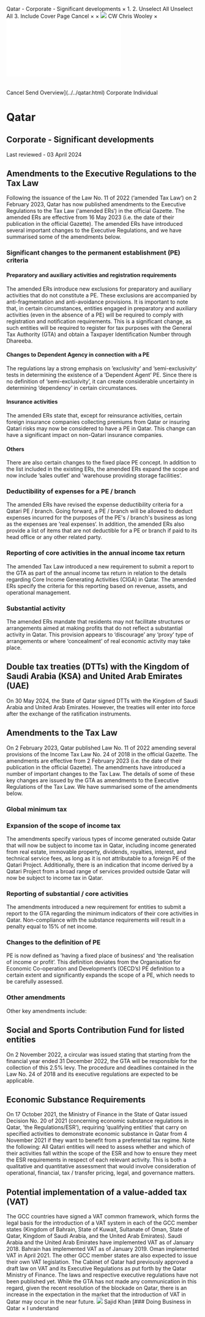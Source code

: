 Qatar - Corporate - Significant developments
×
1.
2.
Unselect All
Unselect All
3.
Include Cover Page
Cancel
×
×
![](../../-/media/world-wide-tax-summaries/attachments/global---chris-wooley.ashx%3Frev=ac5e5f3223b34096b1afc2a6009c7320&revision=ac5e5f32-23b3-4096-b1af-c2a6009c7320&hash=859B7ADC84DC2CBEC9760E9E6EE7DE6D0A8BFCDF)
CW
Chris Wooley
×
![](significant-developments.html)
######
Cancel
Send
Overview](../../qatar.html)
Corporate
Individual
# Qatar
## Corporate - Significant developments
Last reviewed - 03 April 2024
## Amendments to the Executive Regulations to the Tax Law
Following the issuance of the Law No. 11 of 2022 (‘amended Tax Law‘) on 2 February 2023, Qatar has now published amendments to the Executive Regulations to the Tax Law (‘amended ERs‘) in the official Gazette. The amended ERs are effective from 16 May 2023 (i.e. the date of their publication in the official Gazette).
The amended ERs have introduced several important changes to the Executive Regulations, and we have summarised some of the amendments below.
### Significant changes to the permanent establishment (PE) criteria
#### Preparatory and auxiliary activities and registration requirements
The amended ERs introduce new exclusions for preparatory and auxiliary activities that do not constitute a PE. These exclusions are accompanied by anti-fragmentation and anti-avoidance provisions.
It is important to note that, in certain circumstances, entities engaged in preparatory and auxiliary activities (even in the absence of a PE) will be required to comply with registration and notification requirements. This is a significant change, as such entities will be required to register for tax purposes with the General Tax Authority (GTA) and obtain a Taxpayer Identification Number through Dhareeba.
#### Changes to Dependent Agency in connection with a PE
The regulations lay a strong emphasis on ’exclusivity‘ and ’semi-exclusivity‘ tests in determining the existence of a ‘Dependent Agent’ PE. Since there is no definition of ‘semi-exclusivity’, it can create considerable uncertainty in determining ‘dependency’ in certain circumstances.
#### Insurance activities
The amended ERs state that, except for reinsurance activities, certain foreign insurance companies collecting premiums from Qatar or insuring Qatari risks may now be considered to have a PE in Qatar. This change can have a significant impact on non-Qatari insurance companies.
#### Others
There are also certain changes to the fixed place PE concept. In addition to the list included in the existing ERs, the amended ERs expand the scope and now include ’sales outlet‘ and ’warehouse providing storage facilities’.
### Deductibility of expenses for a PE / branch
The amended ERs have revised the expense deductibility criteria for a Qatari PE / branch. Going forward, a PE / branch will be allowed to deduct expenses incurred for the purposes of the PE's / branch's business as long as the expenses are ’real expenses‘. In addition, the amended ERs also provide a list of items that are not deductible for a PE or branch if paid to its head office or any other related party.
### Reporting of core activities in the annual income tax return
The amended Tax Law introduced a new requirement to submit a report to the GTA as part of the annual income tax return in relation to the details regarding Core Income Generating Activities (CIGA) in Qatar. The amended ERs specify the criteria for this reporting based on revenue, assets, and operational management.
### Substantial activity
The amended ERs mandate that residents may not facilitate structures or arrangements aimed at making profits that do not reflect a substantial activity in Qatar. This provision appears to ‘discourage’ any ‘proxy’ type of arrangements or where ‘concealment’ of real economic activity may take place.
## Double tax treaties (DTTs) with the Kingdom of Saudi Arabia (KSA) and United Arab Emirates (UAE)
On 30 May 2024, the State of Qatar signed DTTs with the Kingdom of Saudi Arabia and United Arab Emirates. However, the treaties will enter into force after the exchange of the ratification instruments.
## Amendments to the Tax Law
On 2 February 2023, Qatar published Law No. 11 of 2022 amending several provisions of the Income Tax Law No. 24 of 2018 in the official Gazette. The amendments are effective from 2 February 2023 (i.e. the date of their publication in the official Gazette).
The amendments have introduced a number of important changes to the Tax Law. The details of some of these key changes are issued by the GTA as amendments to the Executive Regulations of the Tax Law.
We have summarised some of the amendments below.
### Global minimum tax
### Expansion of the scope of income tax
The amendments specify various types of income generated outside Qatar that will now be subject to income tax in Qatar, including income generated from real estate, immovable property, dividends, royalties, interest, and technical service fees, as long as it is not attributable to a foreign PE of the Qatari Project. Additionally, there is an indication that income derived by a Qatari Project from a broad range of services provided outside Qatar will now be subject to income tax in Qatar.
### Reporting of substantial / core activities
The amendments introduced a new requirement for entities to submit a report to the GTA regarding the minimum indicators of their core activities in Qatar. Non-compliance with the substance requirements will result in a penalty equal to 15% of net income.
### Changes to the definition of PE
PE is now defined as ’having a fixed place of business‘ and ’the realisation of income or profit‘. This definition deviates from the Organisation for Economic Co-operation and Development’s (OECD’s) PE definition to a certain extent and significantly expands the scope of a PE, which needs to be carefully assessed.
### Other amendments
Other key amendments include:
## Social and Sports Contribution Fund for listed entities
On 2 November 2022, a circular was issued stating that starting from the financial year ended 31 December 2022, the GTA will be responsible for the collection of this 2.5% levy. The procedure and deadlines contained in the Law No. 24 of 2018 and its executive regulations are expected to be applicable.
## Economic Substance Requirements
On 17 October 2021, the Ministry of Finance in the State of Qatar issued Decision No. 20 of 2021 (concerning economic substance regulations in Qatar, ’the Regulations/ESR‘), requiring ’qualifying entities‘ that carry on specified activities to demonstrate economic substance in Qatar from 4 November 2021 if they want to benefit from a preferential tax regime.
Note the following:
All Qatari entities will need to assess whether and which of their activities fall within the scope of the ESR and how to ensure they meet the ESR requirements in respect of each relevant activity. This is both a qualitative and quantitative assessment that would involve consideration of operational, financial, tax / transfer pricing, legal, and governance matters.
## Potential implementation of a value-added tax (VAT)
The GCC countries have signed a VAT common framework, which forms the legal basis for the introduction of a VAT system in each of the GCC member states (Kingdom of Bahrain, State of Kuwait, Sultanate of Oman, State of Qatar, Kingdom of Saudi Arabia, and the United Arab Emirates).
Saudi Arabia and the United Arab Emirates have implemented VAT as of January 2018. Bahrain has implemented VAT as of January 2019. Oman implemented VAT in April 2021. The other GCC member states are also expected to issue their own VAT legislation. The Cabinet of Qatar had previously approved a draft law on VAT and its Executive Regulations as put forth by the Qatar Ministry of Finance. The laws and respective executive regulations have not been published yet. While the GTA has not made any communication in this regard, given the recent resolution of the blockade on Qatar, there is an increase in the expectation in the market that the introduction of VAT in Qatar may occur in the near future.
![](../../-/media/world-wide-tax-summaries/attachments/qatar---sajid-khan.ashx%3Frev=d2dabffc97564d00b7233abaffbb037e&revision=d2dabffc-9756-4d00-b723-3abaffbb037e&hash=E12EFBF54E1CF8D8A1362399F255BD9CE519D3F2)
Sajid Khan
[### Doing Business in Qatar
×
I understand